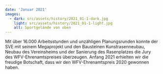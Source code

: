 ```yaml
---
date: 'Januar 2021'
images:
  - dark: src/assets/history/2021_01-1-dark.jpg
    light: src/assets/history/2021_01-1-light.jpg
    alt: Sportgelände von oben
---
```


Mit über 16.000 Arbeitsstunden und unzähligen Planungsrunden konnte der SVE mit seinem Megaprojekt und den Bausteinen Kunstrasenneubau, Neubau des Vereinsheims und der Sanierung des Rasenplatzes die Jury des WFV-Ehrenamtspreises überzeugen. Anfang 2021 erhielten wir die freudige Botschaft, dass wir den WFV-Ehrenamtspreis 2020 gewonnen haben.
